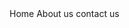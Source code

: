 <!DOCTYPE html>
<html lang="en">
<head>
    <meta charset="UTF-8">
    <meta name="viewport" content="width=device-width, initial-scale=1.0">
    <title>Document</title>
    <nav>
        <h>Home</h>
        <h>About us <h>
        <h>contact us</h>
    </nav>
</head>

<body>
  <p>
      <a href="C:\Users\S. Ojha\Desktop" ></a>
    
  </p>
</body>
</html>
